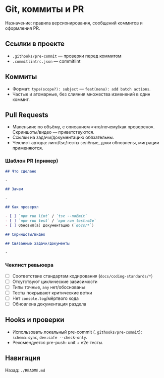 # Git, коммиты и PR

Назначение: правила версионирования, сообщений коммитов и оформления PR.

## Ссылки в проекте

- `.githooks/pre-commit` — проверки перед коммитом
- `.commitlintrc.json` — commitlint

## Коммиты

- Формат: `type(scope?): subject` — `feat(menu): add batch actions`.
- Частые и атомарные, без слияния множества изменений в один коммит.

## Pull Requests

- Маленькие по объёму, с описанием «что/почему/как проверено». Скриншоты/видео — приветствуются.
- Ссылки на задачи/документацию обязательны.
- Чеклист автора: линт/tsc/тесты зелёные, доки обновлены, миграции применяются.

### Шаблон PR (пример)

```md
## Что сделано

-

## Зачем

-

## Как проверял

- [ ] `npm run lint` / `tsc --noEmit`
- [ ] `npm run test` / `npm run test:e2e`
- [ ] Обновил(а) документацию (`docs/*`)

## Скриншоты/видео

## Связанные задачи/документы

-
```

### Чеклист ревьюера

- [ ] Соответствие стандартам кодирования (`docs/coding-standards/*`)
- [ ] Отсутствуют циклические зависимости
- [ ] Типы точные, `any` нет/обоснованы
- [ ] Тесты покрывают критические ветки
- [ ] Нет `console.log`/мёртвого кода
- [ ] Обновлена документация раздела

## Hooks и проверки

- Использовать локальный pre-commit (`.githooks/pre-commit`): `schema:sync`, `dev:safe --check-only`.
- Рекомендуется pre-push: unit + e2e тесты.

## Навигация

Назад: `./README.md`
